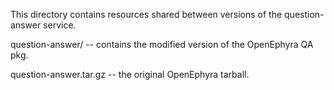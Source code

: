 This directory contains resources shared between
versions of the question-answer service.

question-answer/ -- contains the modified version of the OpenEphyra QA pkg.

question-answer.tar.gz -- the original OpenEphyra tarball.
